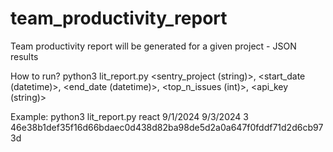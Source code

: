 # team_productivity_report
Team productivity report will be generated for a given project - JSON results

How to run?
python3 lit_report.py <sentry_project (string)>, <start_date (datetime)>, <end_date (datetime)>, <top_n_issues (int)>, <api_key (string)>

Example:
python3 lit_report.py react 9/1/2024 9/3/2024 3 46e38b1def35f16d66bdaec0d438d82ba98de5d2a0a647f0fddf71d2d6cb973d

